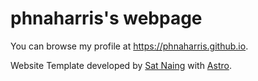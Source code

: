 # phnaharris's webpage

You can browse my profile at https://phnaharris.github.io.

Website Template developed by [Sat Naing](https://satnaing.dev/) with
[Astro](https://astro.build/).
